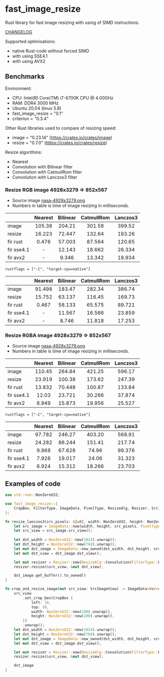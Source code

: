 # fast_image_resize

Rust library for fast image resizing with using of SIMD instructions.

[CHANGELOG](https://github.com/Cykooz/fast_image_resize/blob/master/CHANGELOG.md)

Supported optimisations:
- native Rust-code without forced SIMD
- with using SSE4.1
- with using AVX2

## Benchmarks

Environment:
- CPU: Intel(R) Core(TM) i7-6700K CPU @ 4.00GHz
- RAM: DDR4 3000 MHz 
- Ubuntu 20.04 (linux 5.8)
- fast_image_resize = "0.1"
- criterion = "0.3.4"

Other Rust libraries used to compare of resizing speed: 
- image = "0.23.14" (https://crates.io/crates/image)
- resize = "0.7.0" (https://crates.io/crates/resize)

Resize algorithms:
- Nearest
- Convolution with Bilinear filter
- Convolution with CatmullRom filter
- Convolution with Lanczos3 filter

### Resize RGB image 4928x3279 => 852x567

- Source image [nasa-4928x3279.png](https://github.com/Cykooz/fast_image_resize/blob/main/data/nasa-4928x3279.png)
- Numbers in table is time of image resizing in milliseconds.

|            | Nearest | Bilinear | CatmullRom | Lanczos3 |
|------------|:-------:|:--------:|:----------:|:--------:|
| image      |  105.38 |  204.21  |   301.58   |  399.52  |
| resize     |  16.223 |  72.447  |   132.64   |  193.26  |
| fir rust   |  0.476  |  57.003  |   87.564   |  120.65  |
| fir sse4.1 |    -    |  12.143  |   18.662   |  26.334  |
| fir avx2   |    -    |   9.346  |   13.342   |  18.934  |

`rustflags = ["-C", "target-cpu=native"]`

|            | Nearest | Bilinear | CatmullRom | Lanczos3 |
|------------|:-------:|:--------:|:----------:|:--------:|
| image      |  91.498 |  183.47  |   282.34   |  386.74  |
| resize     |  15.752 |  63.137  |   116.45   |  169.73  |
| fir rust   |  0.467  |  58.133  |   65.575   |  89.721  |
| fir sse4.1 |    -    |  11.567  |   16.566   |  23.859  |
| fir avx2   |    -    |   8.746  |   11.818   |  17.253  |

### Resize RGBA image 4928x3279 => 852x567

- Source image [nasa-4928x3279.png](https://github.com/Cykooz/fast_image_resize/blob/main/data/nasa-4928x3279.png)
- Numbers in table is time of image resizing in milliseconds.

|            | Nearest | Bilinear | CatmullRom | Lanczos3 |
|------------|:-------:|:--------:|:----------:|:--------:|
| image      |  110.45 |  264.84  |   421.25   |  596.17  |
| resize     |  23.919 |  100.38  |   173.62   |  247.39  |
| fir rust   |  13.832 |  70.448  |   100.87   |  133.84  |
| fir sse4.1 |  12.03  |  23.721  |   30.266   |  37.874  |
| fir avx2   |  6.949  |  15.873  |   19.956   |  25.527  |

`rustflags = ["-C", "target-cpu=native"]`

|            | Nearest | Bilinear | CatmullRom | Lanczos3 |
|------------|:-------:|:--------:|:----------:|:--------:|
| image      |  97.782 |  246.27  |   403.20   |  568.91  |
| resize     |  24.282 |  86.244  |   151.41   |  217.74  |
| fir rust   |  9.968  |  67.628  |    74.96   |  99.376  |
| fir sse4.1 |  7.926  |  19.017  |    24.06   |  31.323  |
| fir avx2   |  6.924  |  15.312  |   18.266   |  23.703  |

## Examples of code

```rust
use std::num::NonZeroU32;

use fast_image_resize::{
    CropBox, FilterType, ImageData, PixelType, ResizeAlg, Resizer, SrcImageView,
};

fn resize_lanczos3(src_pixels: &[u8], width: NonZeroU32, height: NonZeroU32) -> Vec<u8> {
    let src_image = ImageData::new(width, height, src_pixels, PixelType::U8x4).unwrap();
    let src_view = src_image.src_view();
    
    let dst_width = NonZeroU32::new(1024).unwrap();
    let dst_height = NonZeroU32::new(768).unwrap();
    let mut dst_image = ImageData::new_owned(dst_width, dst_height, src_image.pixel_type());
    let mut dst_view = dst_image.dst_view();

    let mut resizer = Resizer::new(ResizeAlg::Convolution(FilterType::Lanczos3));
    resizer.resize(&src_view, &mut dst_view);

    dst_image.get_buffer().to_owned()
}

fn crop_and_resize_image(mut src_view: SrcImageView) -> ImageData<Vec<u8>> {
    src_view
        .set_crop_box(CropBox {
            left: 10,
            top: 10,
            width: NonZeroU32::new(100).unwrap(),
            height: NonZeroU32::new(200).unwrap(),
        })
        .unwrap();
    let dst_width = NonZeroU32::new(1024).unwrap();
    let dst_height = NonZeroU32::new(768).unwrap();
    let mut dst_image = ImageData::new_owned(dst_width, dst_height, src_view.pixel_type());
    let mut dst_view = dst_image.dst_view();

    let mut resizer = Resizer::new(ResizeAlg::Convolution(FilterType::Lanczos3));
    resizer.resize(&src_view, &mut dst_view);

    dst_image
}
```
